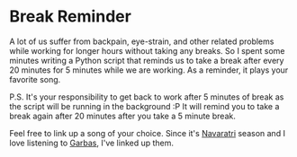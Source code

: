 # Break Reminder
A lot of us suffer from backpain, eye-strain, and other related problems while working for longer hours without taking any breaks. So I spent some minutes writing a Python script that reminds us to take a break after every 20 minutes for 5 minutes while we are working. As a reminder, it plays your favorite song. 

P.S. It's your responsibility to get back to work after 5 minutes of break as the script will be running in the background :P It will remind you to take a break again after 20 minutes after you take a 5 minute break. 

Feel free to link up a song of your choice. Since it's [Navaratri](https://en.wikipedia.org/wiki/Navaratri) season and I love listening to [Garbas](https://en.wikipedia.org/wiki/Garba_(dance)), I've linked up them. 
